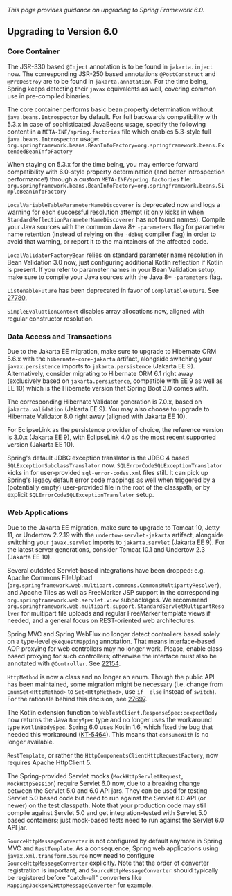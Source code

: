 _This page provides guidance on upgrading to Spring Framework 6.0._

## Upgrading to Version 6.0

### Core Container

The JSR-330 based `@Inject` annotation is to be found in `jakarta.inject` now. The corresponding JSR-250 based
annotations `@PostConstruct` and `@PreDestroy` are to be found in `jakarta.annotation`. For the time being,
Spring keeps detecting their `javax` equivalents as well, covering common use in pre-compiled binaries.

The core container performs basic bean property determination without `java.beans.Introspector` by default.
For full backwards compatibility with 5.3.x in case of sophisticated JavaBeans usage, specify the following
content in a `META-INF/spring.factories` file which enables 5.3-style full `java.beans.Introspector` usage:
`org.springframework.beans.BeanInfoFactory=org.springframework.beans.ExtendedBeanInfoFactory`

When staying on 5.3.x for the time being, you may enforce forward compatibility with 6.0-style property
determination (and better introspection performance!) through a custom `META-INF/spring.factories` file:
`org.springframework.beans.BeanInfoFactory=org.springframework.beans.SimpleBeanInfoFactory`

`LocalVariableTableParameterNameDiscoverer` is deprecated now and logs a warning for each successful
resolution attempt (it only kicks in when `StandardReflectionParameterNameDiscoverer` has not found names).
Compile your Java sources with the common Java 8+ `-parameters` flag for parameter name retention (instead
of relying on the `-debug` compiler flag) in order to avoid that warning, or report it to the maintainers
of the affected code.

`LocalValidatorFactoryBean` relies on standard parameter name resolution in Bean Validation 3.0 now,
just configuring additional Kotlin reflection if Kotlin is present. If you refer to parameter names in
your Bean Validation setup, make sure to compile your Java sources with the Java 8+ `-parameters` flag.

`ListenableFuture` has been deprecated in favor of `CompletableFuture`. 
See [27780](https://github.com/spring-projects/spring-framework/issues/27780).

`SimpleEvaluationContext` disables array allocations now, aligned with regular constructor resolution.

### Data Access and Transactions

Due to the Jakarta EE migration, make sure to upgrade to Hibernate ORM 5.6.x with the `hibernate-core-jakarta`
artifact, alongside switching your `javax.persistence` imports to `jakarta.persistence` (Jakarta EE 9).
Alternatively, consider migrating to Hibernate ORM 6.1 right away (exclusively based on `jakarta.persistence`,
compatible with EE 9 as well as EE 10) which is the Hibernate version that Spring Boot 3.0 comes with.

The corresponding Hibernate Validator generation is 7.0.x, based on `jakarta.validation` (Jakarta EE 9).
You may also choose to upgrade to Hibernate Validator 8.0 right away (aligned with Jakarta EE 10).

For EclipseLink as the persistence provider of choice, the reference version is 3.0.x (Jakarta EE 9),
with EclipseLink 4.0 as the most recent supported version (Jakarta EE 10).

Spring's default JDBC exception translator is the JDBC 4 based `SQLExceptionSubclassTranslator` now.
`SQLErrorCodeSQLExceptionTranslator` kicks in for user-provided `sql-error-codes.xml` files still.
It can pick up Spring's legacy default error code mappings as well when triggered by a (potentially empty)
user-provided file in the root of the classpath, or by explicit `SQLErrorCodeSQLExceptionTranslator` setup.

### Web Applications

Due to the Jakarta EE migration, make sure to upgrade to Tomcat 10, Jetty 11, or Undertow 2.2.19 with the
`undertow-servlet-jakarta` artifact, alongside switching your `javax.servlet` imports to `jakarta.servlet`
(Jakarta EE 9). For the latest server generations, consider Tomcat 10.1 and Undertow 2.3 (Jakarta EE 10).

Several outdated Servlet-based integrations have been dropped: e.g. Apache Commons FileUpload (`org.springframework.web.multipart.commons.CommonsMultipartyResolver`), and Apache Tiles as well as
FreeMarker JSP support in the corresponding `org.springframework.web.servlet.view` subpackages. We recommend
`org.springframework.web.multipart.support.StandardServletMultipartResolver` for multipart file uploads
and regular FreeMarker template views if needed, and a general focus on REST-oriented web architectures.

Spring MVC and Spring WebFlux no longer detect controllers based solely on a type-level `@RequestMapping`
annotation. That means interface-based AOP proxying for web controllers may no longer work. Please,
enable class-based proxying for such controllers; otherwise the interface must also be annotated with `@Controller`.
See [22154](https://github.com/spring-projects/spring-framework/issues/22154).

`HttpMethod` is now a class and no longer an enum. Though the public API has been maintained, some 
migration might be necessary (i.e. change from `EnumSet<HttpMethod>` to `Set<HttpMethod>`, use `if 
else` instead of `switch`). For the rationale behind this decision, see 
[27697](https://github.com/spring-projects/spring-framework/issues/27697).

The Kotlin extension function to `WebTestClient.ResponseSpec::expectBody` now returns the Java `BodySpec`
type and no longer uses the workaround type `KotlinBodySpec`. Spring 6.0 uses Kotlin 1.6, which fixed the
bug that needed this workaround ([KT-5464](https://youtrack.jetbrains.com/issue/KT-5464)).
This means that `consumeWith` is no longer available.

`RestTemplate`, or rather the `HttpComponentsClientHttpRequestFactory`, now requires Apache HttpClient 5.

The Spring-provided Servlet mocks (`MockHttpServletRequest`, `MockHttpSession`) require Servlet 6.0 now,
due to a breaking change between the Servlet 5.0 and 6.0 API jars. They can be used for testing Servlet
5.0 based code but need to run against the Servlet 6.0 API (or newer) on the test classpath. Note that
your production code may still compile against Servlet 5.0 and get integration-tested with Servlet 5.0
based containers; just mock-based tests need to run against the Servlet 6.0 API jar.

`SourceHttpMessageConverter` is not configured by default anymore in Spring MVC and `RestTemplate`.
As a consequence, Spring web applications using `javax.xml.transform.Source` now need to configure
`SourceHttpMessageConverter` explicitly. Note that the order of converter registration is important,
and `SourceHttpMessageConverter` should typically be registered before "catch-all" converters like
`MappingJackson2HttpMessageConverter` for example.